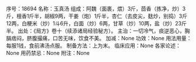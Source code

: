 序号：18694
名称：玉真汤
组成：阿魏（面裹，煨）3斤，茴香（拣净，炒）3斤，檀香1斤半，胡椒9两，干姜（炮）1斤半，杏仁（去皮尖，麸炒，别捣）3斤12两，白粳米（炒）1斗6升，白面（炒）6两，甘草（炒）10两，盐（炒）23斤半。
出处：《局方》卷十（续添诸局经验秘方）。
主治：一切冷气，痰逆恶心，胸膈痞闷，脐腹撮痛，口苦无味，饮食不美。
加减：None
功效：None
用法用量：每服1钱，食前沸汤点服。
制备方法：上为末。
临床应用：None
各家论述：None
用药禁忌：None
附注：None
